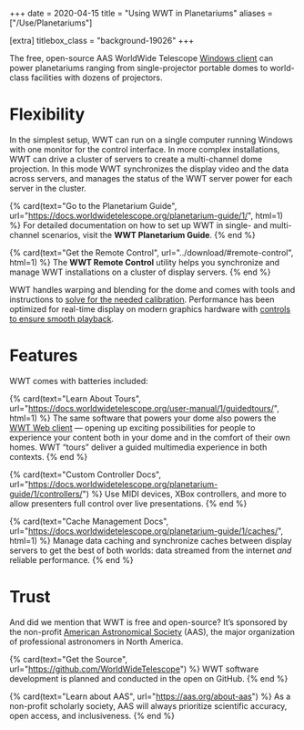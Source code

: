 +++
date = 2020-04-15
title = "Using WWT in Planetariums"
aliases = ["/Use/Planetariums"]

[extra]
titlebox_class = "background-19026"
+++

The free, open-source AAS WorldWide Telescope [Windows client][windows-client]
can power planetariums ranging from single-projector portable domes to
world-class facilities with dozens of projectors.

[windows-client]: @/download.md#windows-client


# Flexibility

In the simplest setup, WWT can run on a single computer running Windows with
one monitor for the control interface. In more complex installations, WWT can
drive a cluster of servers to create a multi-channel dome projection. In this
mode WWT synchronizes the display video and the data across servers, and
manages the status of the WWT server power for each server in the cluster.

<section class="flex-cards">

{% card(text="Go to the Planetarium Guide", url="https://docs.worldwidetelescope.org/planetarium-guide/1/", html=1) %}
For detailed documentation on how to set up WWT in single- and multi-channel
scenarios, visit the <b>WWT Planetarium Guide</b>.
{% end %}


{% card(text="Get the Remote Control", url="../download/#remote-control", html=1) %}
The <b>WWT Remote Control</b> utility helps you synchronize and manage WWT
installations on a cluster of display servers.
{% end %}

</section>

WWT handles warping and blending for the dome and comes with tools and
instructions to [solve for the needed calibration][multi-channel-setup].
Performance has been optimized for real-time display on modern graphics
hardware with [controls to ensure smooth playback][perf].

[multi-channel-setup]: https://docs.worldwidetelescope.org/planetarium-guide/1/multi-channel-setup/
[perf]: https://docs.worldwidetelescope.org/planetarium-guide/1/performance/


# Features

WWT comes with batteries included:

<section class="flex-cards">

{% card(text="Learn About Tours", url="https://docs.worldwidetelescope.org/user-manual/1/guidedtours/", html=1) %}
The same software that powers your dome also powers the <a
href="/webclient/">WWT Web client</a> — opening up exciting possibilities for
people to experience your content both in your dome and in the comfort of
their own homes. WWT “tours” deliver a guided multimedia experience in both
contexts.
{% end %}

{% card(text="Custom Controller Docs", url="https://docs.worldwidetelescope.org/planetarium-guide/1/controllers/") %}
Use MIDI devices, XBox controllers, and more to allow presenters full control
over live presentations.
{% end %}

{% card(text="Cache Management Docs", url="https://docs.worldwidetelescope.org/planetarium-guide/1/caches/", html=1) %}
Manage data caching and synchronize caches between display servers to get the
best of both worlds: data streamed from the internet <i>and</i> reliable
performance.
{% end %}

</section>


# Trust

And did we mention that WWT is free and open-source? It’s sponsored by the
non-profit [American Astronomical Society][aas] (AAS), the major organization of
professional astronomers in North America.

[aas]: https://aas.org/

<section class="flex-cards">

{% card(text="Get the Source", url="https://github.com/WorldWideTelescope") %}
WWT software development is planned and conducted in the open on GitHub.
{% end %}

{% card(text="Learn about AAS", url="https://aas.org/about-aas") %}
As a non-profit scholarly society, AAS will always prioritize scientific
accuracy, open access, and inclusiveness.
{% end %}

</section>
